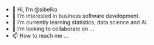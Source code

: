 - 👋 Hi, I’m @sibelka
- 👀 I’m interested in business software development. 
- 🌱 I’m currently learning statistics, data science and AI.
- 💞️ I’m looking to collaborate on ...
- 📫 How to reach me ...

<!---
sibelka/sibelka is a ✨ special ✨ repository because its `README.md` (this file) appears on your GitHub profile.
You can click the Preview link to take a look at your changes.
--->
